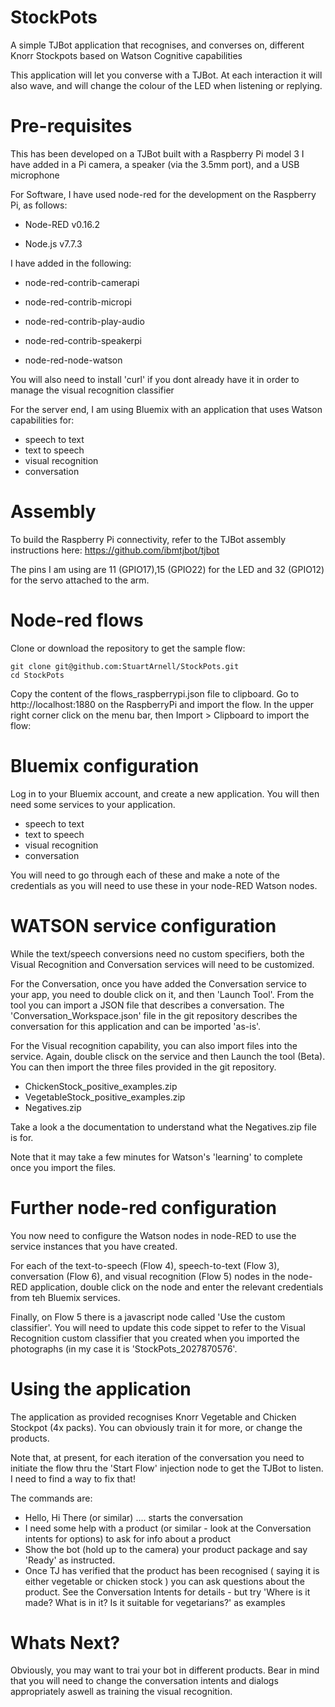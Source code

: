 # StockPots
A simple TJBot application that recognises, and converses on, different Knorr Stockpots based on Watson Cognitive capabilities

This application will let you converse with a TJBot.  At each interaction it will also wave, and will change the colour of the LED when listening or replying.

 # Pre-requisites
 
 This has been developed on a TJBot built with a Raspberry Pi model 3
 I have added in a Pi camera, a speaker (via the 3.5mm port), and a USB microphone
 
 For Software, I have used node-red for the development on the Raspberry Pi, as follows:
 
 -  Node-RED v0.16.2
   
 -  Node.js v7.7.3
 
 I have added in the following:
 
 -  node-red-contrib-camerapi
   
 -  node-red-contrib-micropi
   
 -  node-red-contrib-play-audio
   
 -  node-red-contrib-speakerpi
   
 -  node-red-node-watson
   
 You will also need to install 'curl' if you dont already have it in order to manage the visual recognition classifier
 
 For the server end, I am using Bluemix with an application that uses Watson capabilities for:
 
 -  speech to text
 -  text to speech
 -  visual recognition
 -  conversation
   
 # Assembly
 
 To build the Raspberry Pi connectivity, refer to the TJBot assembly instructions here: https://github.com/ibmtjbot/tjbot
 
 The pins I am using are 11 (GPIO17),15 (GPIO22) for the LED and 32 (GPIO12) for the servo attached to the arm.
 
 # Node-red flows
 
 Clone or download the repository to get the sample flow:

    git clone git@github.com:StuartArnell/StockPots.git
    cd StockPots
 
 Copy the content of the flows_raspberrypi.json file to clipboard. Go to http://localhost:1880 on the RaspberryPi and import the flow.  In the upper right corner click on the menu bar, then Import > Clipboard to import the flow:
 
 
# Bluemix configuration

Log in to your Bluemix account, and create a new application.
You will then need some services to your application.

 -  speech to text
 -  text to speech
 -  visual recognition
 -  conversation
 
 You will need to go through each of these and make a note of the credentials as you will need to use these in your node-RED Watson nodes.
 
 
# WATSON service configuration

While the text/speech conversions need no custom specifiers, both the Visual Recognition and Conversation services will need to be customized.

For the Conversation, once you have added the Conversation service to your app, you need to double click on it, and then 'Launch Tool'.  From the tool you can import a JSON file that describes a conversation.  The 'Conversation_Workspace.json' file in the git repository describes the conversation for this application and can be imported 'as-is'.

For the Visual recognition capability, you can also import files into the service.  Again, double clisck on the service and then Launch the tool (Beta).  You can then import the three files provided in the git repository.

-   ChickenStock_positive_examples.zip
-   VegetableStock_positive_examples.zip
-   Negatives.zip

Take a look a the documentation to understand what the Negatives.zip file is for.

Note that it may take a few minutes for Watson's 'learning' to complete once you import the files.

# Further node-red configuration

You now need to configure the Watson nodes in node-RED to use the service instances that you have created.

For each of the text-to-speech (Flow 4), speech-to-text (Flow 3), conversation (Flow 6), and visual recognition (Flow 5) nodes in the node-RED application, double click on the node and enter the relevant credentials from teh Bluemix services.

Finally, on Flow 5 there is a javascript node called 'Use the custom classifier'.  You will need to update this code sippet to refer to the Visual Recognition custom classifier that you created when you imported the photographs (in my case it is 'StockPots_2027870576'.

# Using the application

The application as provided recognises Knorr Vegetable and Chicken Stockpot (4x packs).  You can obviously train it for more, or change the products.

Note that, at present, for each iteration of the conversation you need to initiate the flow thru the 'Start Flow' injection node to get the TJBot to listen.  I need to find a way to fix that!

The commands are:

-   Hello, Hi There (or similar) .... starts the conversation
-   I need some help with a product (or similar - look at the Conversation intents for options) to ask for info about a product
-   Show the bot (hold up to the camera) your product package and say 'Ready' as instructed.
-   Once TJ has verified that the product has been recognised ( saying it is either vegetable or chicken stock ) you can ask questions about the product.  See the Conversation Intents for details - but try 'Where is it made?  What is in it?  Is it suitable for vegetarians?' as examples

# Whats Next?

Obviously, you may want to trai your bot in different products.  Bear in mind that you will need to change the conversation intents and dialogs appropriately aswell as training the visual recognition.






